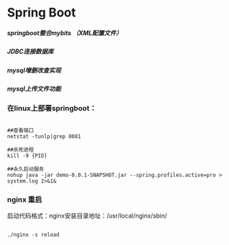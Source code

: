 # Spring Boot
##### springboot整合mybits （XML配置文件）
##### JDBC连接数据库
##### mysql增删改查实现
##### mysql上传文件功能



### 在linux上部署springboot：

```shell

##查看端口
netstat -tunlp|grep 8081

##杀死进程
kill -9 {PID}

##永久启动服务
nohup java -jar demo-0.0.1-SNAPSHOT.jar --spring.profiles.active=pro > system.log 2>&1&

```
 
### nginx 重启

启动代码格式：nginx安装目录地址：/usr/local/nginx/sbin/
    
```shell

./nginx -s reload

```

